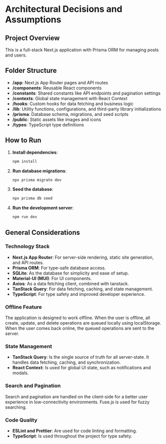 # Architectural Decisions and Assumptions

## Project Overview
This is a full-stack Next.js application with Prisma ORM for managing posts and users.

## Folder Structure
- **/app**: Next.js App Router pages and API routes
- **/components**: Reusable React components
- **/constants**: Shared constants like API endpoints and pagination settings
- **/contexts**: Global state management with React Context
- **/hooks**: Custom hooks for data fetching and business logic
- **/lib**: Utility functions, configurations, and third-party library initializations
- **/prisma**: Database schema, migrations, and seed scripts
- **/public**: Static assets like images and icons
- **/types**: TypeScript type definitions

## How to Run

1. **Install dependencies**:
   ```bash
   npm install
   ```

2. **Run database migrations**:
   ```bash
   npx prisma migrate dev
   ```

3. **Seed the database**:
   ```bash
   npx prisma db seed
   ```

4. **Run the development server**:
   ```bash
   npm run dev
   ```

## General Considerations

### Technology Stack
- **Next.js App Router**: For server-side rendering, static site generation, and API routes.
- **Prisma ORM**: For type-safe database access.
- **SQLite**: As the database for simplicity and ease of setup.
- **Material-UI (MUI)**: For UI components.
- **Axios**: As a data fetching client, combined with tanstack.
- **TanStack Query**: For data fetching, caching, and state management.
- **TypeScript**: For type safety and improved developer experience.

### Offline Feature
The application is designed to work offline. When the user is offline, all create, update, and delete operations are queued locally using localStorage. When the user comes back online, the queued operations are sent to the server.

### State Management
- **TanStack Query**: Is the single source of truth for all server-state. It handles data fetching, caching, and synchronization.
- **React Context**: Is used for global UI state, such as notifications and modals.

### Search and Pagination
Search and pagination are handled on the client-side for a better user experience in low-connectivity environments. Fuse.js is used for fuzzy searching.

### Code Quality
- **ESLint and Prettier**: Are used for code linting and formatting.
- **TypeScript**: Is used throughout the project for type safety.

